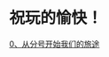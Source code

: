 # 祝玩的愉快！

[0、从分号开始我们的旅途](https://github.com/Unicorn-NightFury/learn-JS-with-Uni/blob/master/JavaScript/基础/0、从分号开始我们的旅途.md)